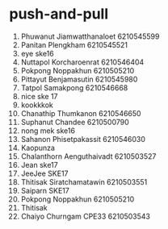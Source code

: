 # push-and-pull

1. Phuwanut Jiamwatthanaloet 6210545599
2. Panitan Plengkham 6210545521
3. eye ske16
4. Nuttapol Korcharoenrat 6210546404
5. Pokpong Noppakhun 6210505210
6. Pittayut Benjamasutin 6210545980
7. Tatpol Samakpong 6210546668
7. nice ske 17
8. kookkkok
9. Chanathip Thumkanon 6210546650
10. Suphanut Chandee 6210500790
11. nong mek ske16
12. Sahanon Phisetpakassit 6210546030   
13. Kaopunza 
14. Chalanthorn Aenguthaivadt 6210503527
15. Jean ske17
16. JeeJee SKE17
17. Thitisak Siratchamatawin 6210503551
18. Saiparn SKE17
19. Pokpong Noppakhun 6210505210
20. Thitisak
21. Chaiyo Churngam CPE33 6210503543